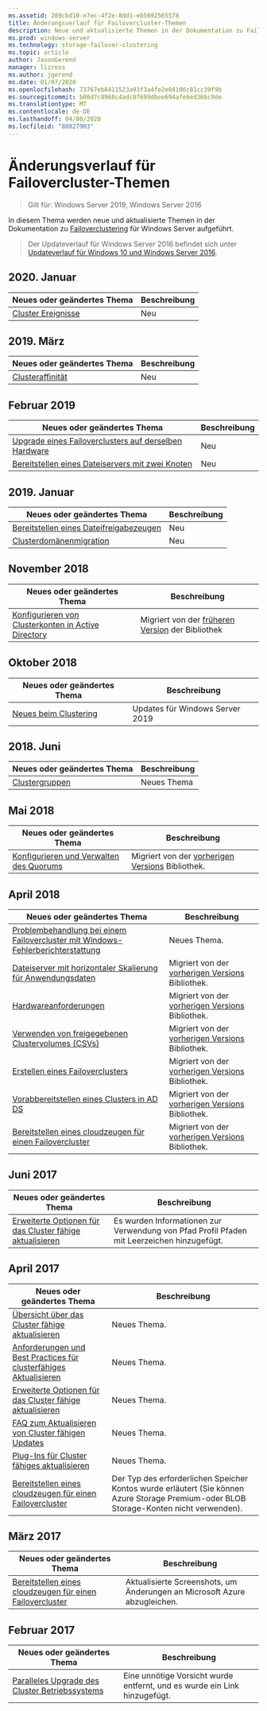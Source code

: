 ```yaml
---
ms.assetid: 289cbd10-e7ec-4f2e-8dd1-eb5692565578
title: Änderungsverlauf für Failovercluster-Themen
description: Neue und aktualisierte Themen in der Dokumentation zu Failoverclustering für Windows Server 2016
ms.prod: windows-server
ms.technology: storage-failover-clustering
ms.topic: article
author: JasonGerend
manager: lizross
ms.author: jgerend
ms.date: 01/07/2020
ms.openlocfilehash: 73767eb8411523a93f3a4fe2e04106c81cc39f9b
ms.sourcegitcommit: b00d7c8968c4adc8f699dbee694afe6ed36bc9de
ms.translationtype: MT
ms.contentlocale: de-DE
ms.lasthandoff: 04/08/2020
ms.locfileid: "80827903"
---
```

# <a name="change-history-for-failover-clustering-topics"></a>Änderungsverlauf für Failovercluster-Themen

>Gilt für: Windows Server 2019, Windows Server 2016

In diesem Thema werden neue und aktualisierte Themen in der Dokumentation zu [Failoverclustering](failover-clustering-overview.md) für Windows Server aufgeführt.

> Der Updateverlauf für Windows Server 2016 befindet sich unter [Updateverlauf für Windows 10 und Windows Server 2016](https://support.microsoft.com/help/4000825/windows-10-and-windows-server-2016-update-history).

## <a name="january-2020"></a>2020. Januar

|Neues oder geändertes Thema                                    |Beschreibung |
|--------------------------------------------------------|------------|
|[Cluster Ereignisse](system-events.md)| Neu     |

## <a name="march-2019"></a>2019. März

|Neues oder geändertes Thema                                    |Beschreibung |
|--------------------------------------------------------|------------|
|[Clusteraffinität](cluster-affinity.md)| Neu     |

## <a name="february-2019"></a>Februar 2019

|Neues oder geändertes Thema                                    |Beschreibung |
|--------------------------------------------------------|------------|
| [Upgrade eines Failoverclusters auf derselben Hardware](upgrade-option-same-hardware.md)| Neu |
|[Bereitstellen eines Dateiservers mit zwei Knoten](deploy-two-node-clustered-file-server.md)| Neu |

## <a name="january-2019"></a>2019. Januar

|Neues oder geändertes Thema                                    |Beschreibung |
|--------------------------------------------------------|------------|
|[Bereitstellen eines Dateifreigabezeugen](file-share-witness.md)    | Neu        |
|[Clusterdomänenmigration](cluster-domain-migration.md) | Neu        |

## <a name="november-2018"></a>November 2018

|Neues oder geändertes Thema|Beschreibung|
|---|---|
|[Konfigurieren von Clusterkonten in Active Directory](configure-ad-accounts.md)|Migriert von der [früheren Version](https://docs.microsoft.com/previous-versions/windows/it-pro/windows-server-2008-R2-and-2008/) der Bibliothek|

## <a name="october-2018"></a>Oktober 2018

|Neues oder geändertes Thema|Beschreibung|
|---|---|
|[Neues beim Clustering](whats-new-in-failover-clustering.md)| Updates für Windows Server 2019|

## <a name="june-2018"></a>2018. Juni

|Neues oder geändertes Thema|Beschreibung|
|---|---|
|[Clustergruppen](../storage/storage-spaces/cluster-sets.md)| Neues Thema|

## <a name="may-2018"></a>Mai 2018

|Neues oder geändertes Thema|Beschreibung|
|---|---|
|[Konfigurieren und Verwalten des Quorums](manage-cluster-quorum.md) | Migriert von der [vorherigen Versions](https://docs.microsoft.com/previous-versions/windows/it-pro/windows-server-2012-R2-and-2012) Bibliothek. |

## <a name="april-2018"></a>April 2018

|Neues oder geändertes Thema|Beschreibung|
|---|---|
|[Problembehandlung bei einem Failovercluster mit Windows-Fehlerberichterstattung](troubleshooting-using-WER-reports.md)| Neues Thema. |
|[Dateiserver mit horizontaler Skalierung für Anwendungsdaten](sofs-overview.md)|Migriert von der [vorherigen Versions](https://docs.microsoft.com/previous-versions/windows/it-pro/windows-server-2012-R2-and-2012) Bibliothek.|
|[Hardwareanforderungen](clustering-requirements.md)|Migriert von der [vorherigen Versions](https://docs.microsoft.com/previous-versions/windows/it-pro/windows-server-2012-R2-and-2012) Bibliothek.|
|[Verwenden von freigegebenen Clustervolumes (CSVs)](failover-cluster-csvs.md)|Migriert von der [vorherigen Versions](https://docs.microsoft.com/previous-versions/windows/it-pro/windows-server-2012-R2-and-2012) Bibliothek.|
|[Erstellen eines Failoverclusters](create-failover-cluster.md)|Migriert von der [vorherigen Versions](https://docs.microsoft.com/previous-versions/windows/it-pro/windows-server-2012-R2-and-2012) Bibliothek.|
|[Vorabbereitstellen eines Clusters in AD DS](prestage-cluster-adds.md)|Migriert von der [vorherigen Versions](https://docs.microsoft.com/previous-versions/windows/it-pro/windows-server-2012-R2-and-2012) Bibliothek.|
|[Bereitstellen eines cloudzeugen für einen Failovercluster](deploy-cloud-witness.md)|Migriert von der [vorherigen Versions](https://docs.microsoft.com/previous-versions/windows/it-pro/windows-server-2012-R2-and-2012) Bibliothek.|

## <a name="june-2017"></a>Juni 2017

|Neues oder geändertes Thema|Beschreibung|
|---|---|
|[Erweiterte Optionen für das Cluster fähige aktualisieren](cluster-aware-updating-options.md)|Es wurden Informationen zur Verwendung von Pfad Profil Pfaden mit Leerzeichen hinzugefügt.|

## <a name="april-2017"></a>April 2017

|Neues oder geändertes Thema|Beschreibung|
|---|---|
|[Übersicht über das Cluster fähige aktualisieren](cluster-aware-updating.md)|Neues Thema.|
|[Anforderungen und Best Practices für clusterfähiges Aktualisieren](cluster-aware-updating-requirements.md)|Neues Thema.|
|[Erweiterte Optionen für das Cluster fähige aktualisieren](cluster-aware-updating-options.md)|Neues Thema.|
|[FAQ zum Aktualisieren von Cluster fähigen Updates](cluster-aware-updating-faq.md)|Neues Thema.|
|[Plug-Ins für Cluster fähiges aktualisieren](cluster-aware-updating-plug-ins.md)|Neues Thema.|
|[Bereitstellen eines cloudzeugen für einen Failovercluster](deploy-cloud-witness.md)|Der Typ des erforderlichen Speicher Kontos wurde erläutert (Sie können Azure Storage Premium-oder BLOB Storage-Konten nicht verwenden).|

## <a name="march-2017"></a>März 2017

|Neues oder geändertes Thema|Beschreibung|
|---|---|
|[Bereitstellen eines cloudzeugen für einen Failovercluster](deploy-cloud-witness.md)| Aktualisierte Screenshots, um Änderungen an Microsoft Azure abzugleichen.|

## <a name="february-2017"></a>Februar 2017

|Neues oder geändertes Thema|Beschreibung|
|---|---|
|[Paralleles Upgrade des Cluster Betriebssystems](Cluster-Operating-System-Rolling-Upgrade.md)|Eine unnötige Vorsicht wurde entfernt, und es wurde ein Link hinzugefügt.|